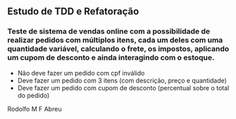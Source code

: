 ## Estudo de TDD e Refatoração

### Teste de sistema de vendas online com a possibilidade de realizar pedidos com múltiplos itens, cada um deles com uma quantidade variável, calculando o frete, os impostos, aplicando um cupom de desconto e ainda interagindo com o estoque. 

-  Não deve fazer um pedido com cpf inválido 
-  Deve fazer um pedido com 3 itens (com descrição, preço e quantidade) 
-  Deve fazer um pedido com cupom de desconto (percentual sobre o total do pedido) 

Rodolfo M F Abreu